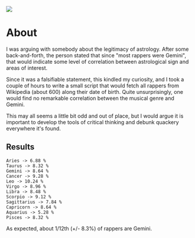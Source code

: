 <a href="https://paypal.me/benckx/2">
<img src="https://img.shields.io/badge/Donate-PayPal-green.svg"/>
</a>

# About

I was arguing with somebody about the legitimacy of astrology. After some back-and-forth, the person stated that since
"most rappers were Gemini", that would indicate some level of correlation between astrological sign and areas of
interest.

Since it was a falsifiable statement, this kindled my curiosity, and I took a couple of hours to write a small script
that would fetch all rappers from Wikipedia (about 600) along their date of birth. Quite unsurprisingly, one would find
no remarkable correlation between the musical genre and Gemini.

This may all seems a little bit odd and out of place, but I would argue it is important to develop the tools of critical
thinking and debunk quackery everywhere it's found.

## Results

```
Aries -> 6.88 %
Taurus -> 8.32 %
Gemini -> 8.64 %
Cancer -> 9.28 %
Leo -> 10.24 %
Virgo -> 8.96 %
Libra -> 8.48 %
Scorpio -> 9.12 %
Sagittarius -> 7.84 %
Capricorn -> 8.64 %
Aquarius -> 5.28 %
Pisces -> 8.32 %
```

As expected, about 1/12th (+/- 8.3%) of rappers are Gemini.
